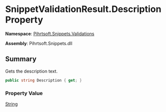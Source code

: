 # SnippetValidationResult\.Description Property

**Namespace**: [Pihrtsoft.Snippets.Validations](../../README.md)

**Assembly**: Pihrtsoft\.Snippets\.dll

## Summary

Gets the description text\.

```csharp
public string Description { get; }
```

### Property Value

[String](https://docs.microsoft.com/en-us/dotnet/api/system.string)

